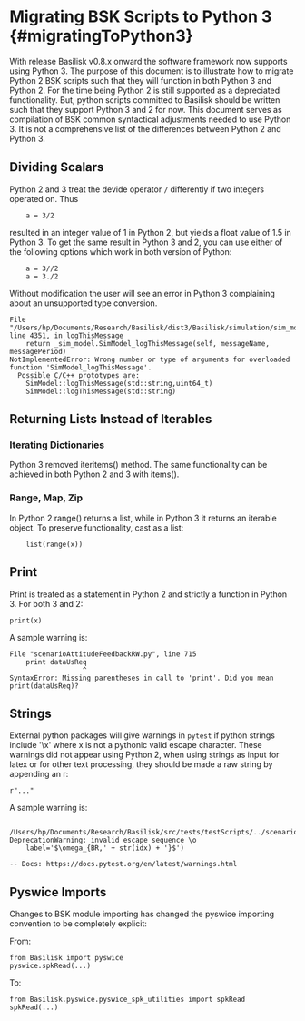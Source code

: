 # Migrating BSK Scripts to Python 3 {#migratingToPython3}

With release Basilisk v0.8.x onward the software framework now supports using Python 3.  The purpose of this document is to illustrate how to migrate Python 2 BSK scripts such that they will function in both Python 3 and Python 2.  For the time being Python 2 is still supported as a depreciated functionality.  But, python scripts committed to Basilisk should be written such that they support Python 3 and 2 for now. 
This document serves as compilation of BSK common syntactical adjustments needed to use Python 3. It is not a comprehensive list of the differences between Python 2 and Python 3.



## Dividing Scalars
Python 2 and 3 treat the devide operator `/` differently if two integers operated on.  Thus
```
    a = 3/2
```
resulted in an integer value of 1 in Python 2, but yields a float value of 1.5 in Python 3.  To get the same result in Python 3 and 2, you can use either of the following options which work in both version of Python:
```
    a = 3//2
    a = 3./2 
```
Without modification the user will see an error in Python 3 complaining about an unsupported type conversion.
```
File "/Users/hp/Documents/Research/Basilisk/dist3/Basilisk/simulation/sim_model/sim_model.py", line 4351, in logThisMessage
    return _sim_model.SimModel_logThisMessage(self, messageName, messagePeriod)
NotImplementedError: Wrong number or type of arguments for overloaded function 'SimModel_logThisMessage'.
  Possible C/C++ prototypes are:
    SimModel::logThisMessage(std::string,uint64_t)
    SimModel::logThisMessage(std::string)
```

## Returning Lists Instead of Iterables 
### Iterating Dictionaries
Python 3 removed iteritems() method. The same functionality can be achieved in both Python 2 and 3 with items().

### Range, Map, Zip
In Python 2 range() returns a list, while in Python 3 it returns an iterable object. To preserve functionality, cast as a list:
```
    list(range(x))
```

## Print
Print is treated as a statement in Python 2 and strictly a function in Python 3. For both 3 and 2:
```
print(x)
```
A sample warning is:
```
File "scenarioAttitudeFeedbackRW.py", line 715
    print dataUsReq
                  ^
SyntaxError: Missing parentheses in call to 'print'. Did you mean print(dataUsReq)?
```

## Strings
External python packages will give warnings in `pytest` if python strings include '\x' where x is not a pythonic valid escape character. These warnings did not appear using Python 2, when using strings as input for latex or for other text processing, they should be made a raw string by appending an r:
```
r"..."
```
A sample warning is:
```
  /Users/hp/Documents/Research/Basilisk/src/tests/testScripts/../scenarios/scenarioAttitudeFeedbackRW.py:91: DeprecationWarning: invalid escape sequence \o
    label='$\omega_{BR,' + str(idx) + '}$')

-- Docs: https://docs.pytest.org/en/latest/warnings.html
```


## Pyswice Imports
Changes to BSK module importing has changed the pyswice importing convention to be completely explicit: 

From:
```
from Basilisk import pyswice
pyswice.spkRead(...)
```
To:
```
from Basilisk.pyswice.pyswice_spk_utilities import spkRead
spkRead(...)
```

